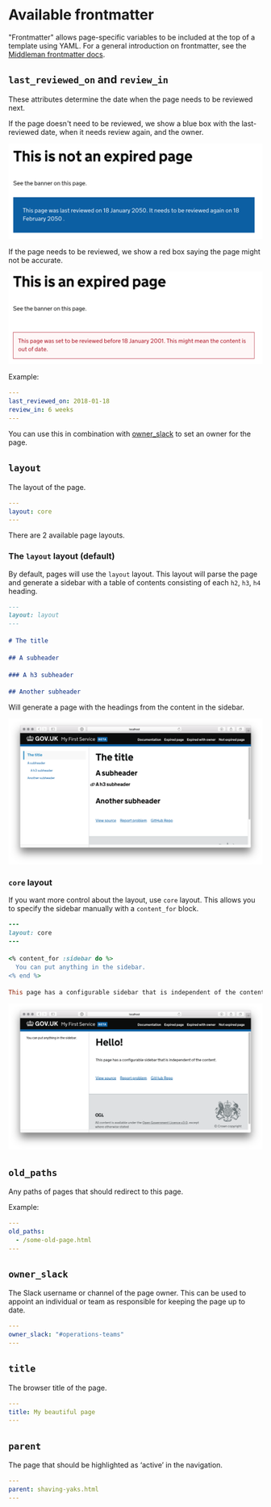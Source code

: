 # Available frontmatter

"Frontmatter" allows page-specific variables to be included at the top of a template using YAML. For a general introduction on frontmatter, see the [Middleman frontmatter docs][mm].

## `last_reviewed_on` and `review_in`

These attributes determine the date when the page needs to be reviewed next.

If the page doesn't need to be reviewed, we show a blue box with the last-reviewed date, when it needs review again, and the owner.

![](not-expired-page.png)

If the page needs to be reviewed, we show a red box saying the page might not be accurate.

![](expired-page.png)

Example:

```yaml
---
last_reviewed_on: 2018-01-18
review_in: 6 weeks
---
```

You can use this in combination with [owner_slack](#owner-slack) to set an owner for the page.

## `layout`

The layout of the page.

```yaml
---
layout: core
---
```

There are 2 available page layouts.

### The `layout` layout (default)

By default, pages will use the `layout` layout. This layout will parse the page and generate a sidebar with a table of contents consisting of each `h2`, `h3`, `h4` heading.

```md
---
layout: layout
---

# The title

## A subheader

### A h3 subheader

## Another subheader
```

Will generate a page with the headings from the content in the sidebar.

![](layout-layout.png)

### `core` layout

If you want more control about the layout, use `core` layout. This allows you to specify the sidebar manually with a `content_for` block.

```rb
---
layout: core
---

<% content_for :sidebar do %>
  You can put anything in the sidebar.
<% end %>

This page has a configurable sidebar that is independent of the content.
```

![](core-layout.png)

## `old_paths`

Any paths of pages that should redirect to this page.

Example:

```yaml
---
old_paths:
  - /some-old-page.html
---
```

## `owner_slack`

The Slack username or channel of the page owner. This can be used to appoint an individual or team as responsible for keeping the page up to date.

```yaml
---
owner_slack: "#operations-teams"
---
```

## `title`

The browser title of the page.

```yaml
---
title: My beautiful page
---
```

## `parent`

The page that should be highlighted as ‘active’ in the navigation.

```yaml
---
parent: shaving-yaks.html
---
```

[mm]: https://middlemanapp.com/basics/frontmatter
